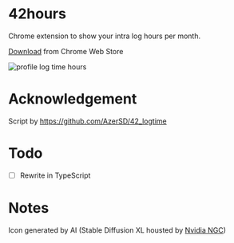 # 42hours
Chrome extension to show your intra log hours per month.

[Download](https://chrome.google.com/webstore/detail/42hours/lhkgfieifpbhhcoemgchgknchfojiibn) from Chrome Web Store

![profile log time hours](./images/screenshot.png)

# Acknowledgement
Script by https://github.com/AzerSD/42_logtime

# Todo
- [ ] Rewrite in TypeScript

# Notes
Icon generated by AI (Stable Diffusion XL housted by [Nvidia NGC](https://catalog.ngc.nvidia.com/orgs/nvidia/teams/playground/models/sdxl))
